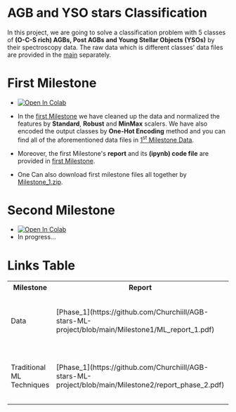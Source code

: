 # AGB and YSO stars Classification

In this project, we are going to solve a classification problem with 5 classes of **(O-C-S rich) AGBs, Post AGBs and Young Stellar Objects (YSOs)** by their spectroscopy data.
The raw data which is different classes' data files are provided in the [main](https://github.com/Churchiill/AGB-stars-ML-project/tree/main) separately. 

<h1>First Milestone</h1> 

* [![Open In Colab](https://colab.research.google.com/assets/colab-badge.svg)](https://colab.research.google.com/github/Churchiill/AGB-stars-ML-project/blob/main/Milestone1/AGB_Project_1.ipynb)

* In the [first Milestone](https://github.com/Churchiill/AGB-stars-ML-project/tree/main/Milestone1) we have cleaned up the data and normalized the features by **Standard**, **Robust** and **MinMax** scalers. We have also encoded the output classes by **One-Hot Encoding** method and you can find all of the aforementioned data files in [1<sup>st</sup> Milestone Data](https://github.com/Churchiill/AGB-stars-ML-project/tree/main/Milestone1/data).

* Moreover, the first Milestone's **report** and its **(ipynb) code file** are provided in [first Milestone](https://github.com/Churchiill/AGB-stars-ML-project/tree/main/Milestone1). 

* One Can also download first milestone files all together by [Milestone_1.zip](https://github.com/Churchiill/AGB-stars-ML-project/blob/main/Milestone1_data.rar).



<h1>Second Milestone</h1>

* [![Open In Colab](https://colab.research.google.com/assets/colab-badge.svg)](https://colab.research.google.com/github/Churchiill/AGB-stars-ML-project/blob/main/Milestone2/AGB_Project_2.ipynb)
* In progress...



<h1>Links Table</h1>

<table>
  <tr>
    <th>Milestone</th>
    <th>Report</th>
    <th>Notebook(s)</th>
  </tr>
  <tr>
    <td>Data</td>
    <td> [Phase_1](https://github.com/Churchiill/AGB-stars-ML-project/blob/main/Milestone1/ML_report_1.pdf) </td>
    <td>[![Open In Colab](https://colab.research.google.com/assets/colab-badge.svg)](https://colab.research.google.com/github/Churchiill/AGB-stars-ML-project/blob/main/Milestone1/AGB_Project_1.ipynb)</td>
  </tr>
  <tr>
    <td>Traditional ML Techniques</td>
    <td>[Phase_1](https://github.com/Churchiill/AGB-stars-ML-project/blob/main/Milestone2/report_phase_2.pdf)</td>
    <td>[![Open In Colab](https://colab.research.google.com/assets/colab-badge.svg)](https://colab.research.google.com/github/Churchiill/AGB-stars-ML-project/blob/main/Milestone2/AGB_Project_2.ipynb)</td>
  </tr>
</table>

</body>
</html>
